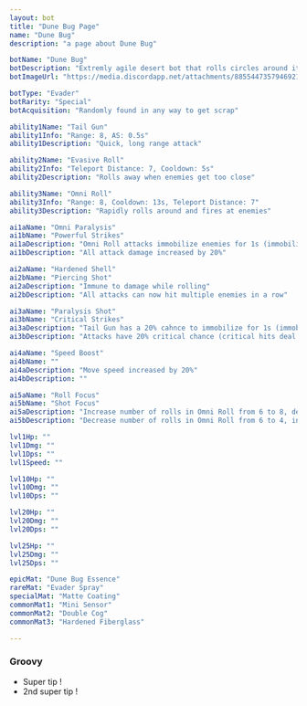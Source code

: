 ```yaml
---
layout: bot
title: "Dune Bug Page"
name: "Dune Bug"
description: "a page about Dune Bug"

botName: "Dune Bug"
botDescription: "Extremly agile desert bot that rolls circles around its opponents. Hard to pin down."
botImageUrl: "https://media.discordapp.net/attachments/885544735794692146/885547595550834759/dune_bug.png"

botType: "Evader"
botRarity: "Special"
botAcquisition: "Randomly found in any way to get scrap"

ability1Name: "Tail Gun"
ability1Info: "Range: 8, AS: 0.5s"
ability1Description: "Quick, long range attack"

ability2Name: "Evasive Roll"
ability2Info: "Teleport Distance: 7, Cooldown: 5s"
ability2Description: "Rolls away when enemies get too close"

ability3Name: "Omni Roll"
ability3Info: "Range: 8, Cooldown: 13s, Teleport Distance: 7"
ability3Description: "Rapidly rolls around and fires at enemies"

ai1aName: "Omni Paralysis"
ai1bName: "Powerful Strikes"
ai1aDescription: "Omni Roll attacks immobilize enemies for 1s (immobilized bots can't move)"
ai1bDescription: "All attack damage increased by 20%"

ai2aName: "Hardened Shell"
ai2bName: "Piercing Shot" 
ai2aDescription: "Immune to damage while rolling"
ai2bDescription: "All attacks can now hit multiple enemies in a row"

ai3aName: "Paralysis Shot"
ai3bName: "Critical Strikes"
ai3aDescription: "Tail Gun has a 20% cahnce to immobilize for 1s (immobilized bots can't move)"
ai3bDescription: "Attacks have 20% critical chance (critical hits deal double damage)"

ai4aName: "Speed Boost"
ai4bName: ""
ai4aDescription: "Move speed increased by 20%"
ai4bDescription: ""

ai5aName: "Roll Focus"
ai5bName: "Shot Focus"
ai5aDescription: "Increase number of rolls in Omni Roll from 6 to 8, decrease damage by 25%"
ai5bDescription: "Decrease number of rolls in Omni Roll from 6 to 4, increase damage by 100%"

lvl1Hp: ""
lvl1Dmg: ""
lvl1Dps: ""
lvl1Speed: ""

lvl10Hp: ""
lvl10Dmg: ""
lvl10Dps: ""

lvl20Hp: ""
lvl20Dmg: ""
lvl20Dps: ""

lvl25Hp: ""
lvl25Dmg: ""
lvl25Dps: ""

epicMat: "Dune Bug Essence"
rareMat: "Evader Spray"
specialMat: "Matte Coating"
commonMat1: "Mini Sensor"
commonMat2: "Double Cog"
commonMat3: "Hardened Fiberglass"

---
```


### Groovy

- Super tip !
- 2nd super tip !
